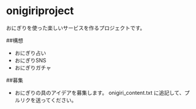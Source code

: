 # onigiriproject
おにぎりを使った楽しいサービスを作るプロジェクトです。

##構想
- おにぎり占い
- おにぎりSNS
- おにぎりガチャ

##募集
- おにぎりの具のアイデアを募集します。
onigiri_content.txt に追記して、プルリクを送ってください。

